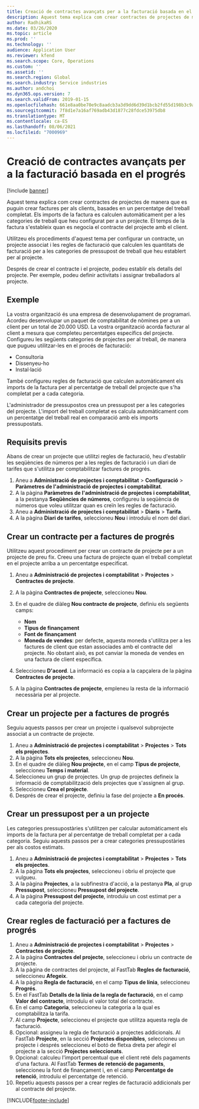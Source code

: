```yaml
---
title: Creació de contractes avançats per a la facturació basada en el progrés
description: Aquest tema explica com crear contractes de projectes de manera que es puguin generar factures per als clients, basades en un percentatge del treball completat.
author: RadhikaRS
ms.date: 03/26/2020
ms.topic: article
ms.prod: ''
ms.technology: ''
audience: Application User
ms.reviewer: kfend
ms.search.scope: Core, Operations
ms.custom: ''
ms.assetid: ''
ms.search.region: Global
ms.search.industry: Service industries
ms.author: andchoi
ms.dyn365.ops.version: 7
ms.search.validFrom: 2019-01-15
ms.openlocfilehash: 661e8aa0be70e9c8aadcb3a3d9dd6d39d1bcb2fd55d198b3c9af19fc2d0ae9d3
ms.sourcegitcommit: 7f8d1e7a16af769adb43d1877c28fdce53975db8
ms.translationtype: MT
ms.contentlocale: ca-ES
ms.lasthandoff: 08/06/2021
ms.locfileid: "7000969"
---
```

# <a name="create-advanced-contracts-for-billing-based-on-progress"></a>Creació de contractes avançats per a la facturació basada en el progrés
[!include [banner](../includes/banner.md)]

Aquest tema explica com crear contractes de projectes de manera que es puguin crear factures per als clients, basades en un percentatge del treball completat. Els imports de la factura es calculen automàticament per a les categories de treball que heu configurat per a un projecte. El temps de la factura s'estableix quan es negocia el contracte del projecte amb el client.

Utilitzeu els procediments d'aquest tema per configurar un contracte, un projecte associat i les regles de facturació que calculen les quantitats de facturació per a les categories de pressupost de treball que heu establert per al projecte.

Després de crear el contracte i el projecte, podeu establir els detalls del projecte. Per exemple, podeu definir activitats i assignar treballadors al projecte.

## <a name="example"></a>Exemple

La vostra organització és una empresa de desenvolupament de programari. Acordeu desenvolupar un paquet de comptabilitat de nòmines per a un client per un total de 20.000 USD. La vostra organització acorda facturar al client a mesura que completeu percentatges específics del projecte. Configureu les següents categories de projectes per al treball, de manera que pugueu utilitzar-les en el procés de facturació:

- Consultoria
- Dissenyeu-ho
- Instal·lació

També configureu regles de facturació que calculen automàticament els imports de la factura per al percentatge de treball del projecte que s'ha completat per a cada categoria.

L'administrador de pressupostos crea un pressupost per a les categories del projecte. L'import del treball completat es calcula automàticament com un percentatge del treball real en comparació amb els imports pressupostats.

## <a name="prerequisites"></a>Requisits previs

Abans de crear un projecte que utilitzi regles de facturació, heu d'establir les seqüències de números per a les regles de facturació i un diari de tarifes que s'utilitza per comptabilitzar factures de progrés.

1. Aneu a **Administració de projectes i comptabilitat** \> **Configuració** \> **Paràmetres de l'administració de projectes i comptabilitat**.
2. A la pàgina **Paràmetres de l'administració de projectes i comptabilitat**, a la pestanya **Seqüències de números**, configureu la seqüència de números que voleu utilitzar quan es creïn les regles de facturació.
3. Aneu a **Administració de projectes i comptabilitat** \> **Diaris** \> **Tarifa**.
4. A la pàgina **Diari de tarifes**, seleccioneu **Nou** i introduïu el nom del diari.

## <a name="create-a-contract-for-progress-billings"></a>Crear un contracte per a factures de progrés

Utilitzeu aquest procediment per crear un contracte de projecte per a un projecte de preu fix. Creeu una factura de projecte quan el treball completat en el projecte arriba a un percentatge especificat.

1. Aneu a **Administració de projectes i comptabilitat** \> **Projectes** \> **Contractes de projecte**.
2. A la pàgina **Contractes de projecte**, seleccioneu **Nou**.
3. En el quadre de diàleg **Nou contracte de projecte**, definiu els següents camps:

    - **Nom**
    - **Tipus de finançament**
    - **Font de finançament**
    - **Moneda de vendes**: per defecte, aquesta moneda s'utilitza per a les factures de client que estan associades amb el contracte del projecte. No obstant això, es pot canviar la moneda de vendes en una factura de client específica.

4. Seleccioneu **D'acord**. La informació es copia a la capçalera de la pàgina **Contractes de projecte**.
5. A la pàgina **Contractes de projecte**, empleneu la resta de la informació necessària per al projecte.

## <a name="create-a-project-for-progress-billings"></a>Crear un projecte per a factures de progrés

Seguiu aquests passos per crear un projecte i qualsevol subprojecte associat a un contracte de projecte.

1. Aneu a **Administració de projectes i comptabilitat** \> **Projectes** \> **Tots els projectes**.
2. A la pàgina **Tots els projectes**, seleccioneu **Nou**.
3. En el quadre de diàleg **Nou projecte**, en el camp **Tipus de projecte**, seleccioneu **Temps i material**.
4. Seleccioneu un grup de projectes. Un grup de projectes defineix la informació de comptabilització dels projectes que s'assignen al grup.
5. Seleccioneu **Crea el projecte**.
6. Després de crear el projecte, definiu la fase del projecte a **En procés**.

## <a name="create-a-budget-for-a-project"></a>Crear un pressupost per a un projecte

Les categories pressupostàries s'utilitzen per calcular automàticament els imports de la factura per al percentatge de treball completat per a cada categoria. Seguiu aquests passos per a crear categories pressupostàries per als costos estimats.

1. Aneu a **Administració de projectes i comptabilitat** \> **Projectes** \> **Tots els projectes**.
2. A la pàgina **Tots els projectes**, seleccioneu i obriu el projecte que vulgueu.
3. A la pàgina **Projectes**, a la subfinestra d'acció, a la pestanya **Pla**, al grup **Pressupost**, seleccioneu **Pressupost del projecte**.
4. A la pàgina **Pressupost del projecte**, introduïu un cost estimat per a cada categoria del projecte.

## <a name="create-billing-rules-for-progress-billings"></a>Crear regles de facturació per a factures de progrés

1. Aneu a **Administració de projectes i comptabilitat** \> **Projectes** \> **Contractes de projecte**.
2. A la pàgina **Contractes del projecte**, seleccioneu i obriu un contracte de projecte.
3. A la pàgina de contractes del projecte, al FastTab **Regles de facturació**, seleccioneu **Afegeix**.
4. A la pàgina **Regla de facturació**, en el camp **Tipus de línia**, seleccioneu **Progrés**.
5. En el FastTab **Detalls de la línia de la regla de facturació**, en el camp **Valor del contracte**, introduïu el valor total del contracte.
6. En el camp **Categoria**, seleccioneu la categoria a la qual es comptabilitza la tarifa.
7. Al camp **Projecte**, seleccioneu el projecte que utilitza aquesta regla de facturació.
8. Opcional: assigneu la regla de facturació a projectes addicionals. Al FastTab **Projecte**, en la secció **Projectes disponibles**, seleccioneu un projecte i després seleccioneu el botó de fletxa dreta per afegir el projecte a la secció **Projectes seleccionats**.
9. Opcional: calculeu l'import percentual que el client reté dels pagaments d'una factura. Al FastTab **Termes de retenció de pagaments**, seleccioneu la font de finançament i, en el camp **Percentatge de retenció**, introduïu el percentatge de retenció.
10. Repetiu aquests passos per a crear regles de facturació addicionals per al contracte del projecte.


[!INCLUDE[footer-include](../includes/footer-banner.md)]